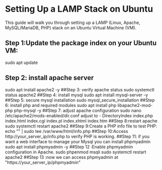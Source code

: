 # Setting Up a LAMP Stack on Ubuntu
This guide will walk you through setting up a LAMP (Linux, Apache, MySQL/MariaDB, PHP) stack on an Ubuntu Virtual Machine (VM).
## Step 1:Update the package index on your Ubuntu VM:
sudo apt update
## Step 2: install apache server
sudo apt install apache2 -y
##Step 3: verify apache status
sudo systemctl status apache2
##Step 4: install mysql
sudo apt install mysql-server -y
##Step 5: secure mysql installation
sudo mysql_secure_installation
##Step 6: install php and required modules
sudo apt install php libapache2-mod-php php-mysql -y
##Step 7: adjust apache configuration
sudo nano /etc/apache2/mods-enabled/dir.conf   adjust to -<IfModule mod_dir.c>
    DirectoryIndex index.php index.html index.cgi index.pl index.xhtml index.htm
</IfModule>
##Step 8:restart apache
sudo systemctl restart apache2
##Step 9:Create a PHP info file to test PHP:
echo "<?php phpinfo(); ?>" | sudo tee /var/www/html/info.php
##Step 10:Access http://your_server_ip/info.php to verify PHP is working.
##Step 11: if you want a web interface to manage your Mysql you can install phpmyadmin
sudo apt install phpmyadmin -y
##Step 12 :Enable phpmyadmin configuration in Apache.
sudo phpenmod msqli
sudo systemctl restart apache2
##Step 13 :now we can access phpmyadmin at "https://your_server_ip/phpmyadmin"

